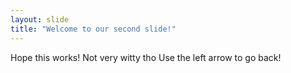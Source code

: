 ```yaml
---
layout: slide
title: "Welcome to our second slide!"
---
```

Hope this works! Not very witty tho
Use the left arrow to go back!
